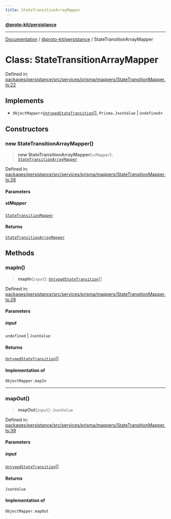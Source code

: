 ```yaml
---
title: StateTransitionArrayMapper
---
```


[**@proto-kit/persistance**](../README.md)

***

[Documentation](../../../README.md) / [@proto-kit/persistance](../README.md) / StateTransitionArrayMapper

# Class: StateTransitionArrayMapper

Defined in: [packages/persistance/src/services/prisma/mappers/StateTransitionMapper.ts:22](https://github.com/proto-kit/framework/blob/28efa802e3737fc3b77339148b307ef7246f3ef1/packages/persistance/src/services/prisma/mappers/StateTransitionMapper.ts#L22)

## Implements

- `ObjectMapper`\<[`UntypedStateTransition`](../../sequencer/classes/UntypedStateTransition.md)[], `Prisma.JsonValue` \| `undefined`\>

## Constructors

### new StateTransitionArrayMapper()

> **new StateTransitionArrayMapper**(`stMapper`): [`StateTransitionArrayMapper`](StateTransitionArrayMapper.md)

Defined in: [packages/persistance/src/services/prisma/mappers/StateTransitionMapper.ts:26](https://github.com/proto-kit/framework/blob/28efa802e3737fc3b77339148b307ef7246f3ef1/packages/persistance/src/services/prisma/mappers/StateTransitionMapper.ts#L26)

#### Parameters

##### stMapper

[`StateTransitionMapper`](StateTransitionMapper.md)

#### Returns

[`StateTransitionArrayMapper`](StateTransitionArrayMapper.md)

## Methods

### mapIn()

> **mapIn**(`input`): [`UntypedStateTransition`](../../sequencer/classes/UntypedStateTransition.md)[]

Defined in: [packages/persistance/src/services/prisma/mappers/StateTransitionMapper.ts:28](https://github.com/proto-kit/framework/blob/28efa802e3737fc3b77339148b307ef7246f3ef1/packages/persistance/src/services/prisma/mappers/StateTransitionMapper.ts#L28)

#### Parameters

##### input

`undefined` | `JsonValue`

#### Returns

[`UntypedStateTransition`](../../sequencer/classes/UntypedStateTransition.md)[]

#### Implementation of

`ObjectMapper.mapIn`

***

### mapOut()

> **mapOut**(`input`): `JsonValue`

Defined in: [packages/persistance/src/services/prisma/mappers/StateTransitionMapper.ts:39](https://github.com/proto-kit/framework/blob/28efa802e3737fc3b77339148b307ef7246f3ef1/packages/persistance/src/services/prisma/mappers/StateTransitionMapper.ts#L39)

#### Parameters

##### input

[`UntypedStateTransition`](../../sequencer/classes/UntypedStateTransition.md)[]

#### Returns

`JsonValue`

#### Implementation of

`ObjectMapper.mapOut`
